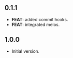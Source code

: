 ## 0.1.1

 - **FEAT**: added commit hooks.
 - **FEAT**: integrated melos.

## 1.0.0

- Initial version.
